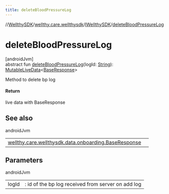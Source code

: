 ```yaml
---
title: deleteBloodPressureLog
---
```

//[WellthySDK](../../../index.html)/[wellthy.care.wellthysdk](../index.html)/[IWellthySDK](index.html)/[deleteBloodPressureLog](delete-blood-pressure-log.html)



# deleteBloodPressureLog



[androidJvm]\
abstract fun [deleteBloodPressureLog](delete-blood-pressure-log.html)(logId: [String](https://kotlinlang.org/api/latest/jvm/stdlib/kotlin/-string/index.html)): [MutableLiveData](https://developer.android.com/reference/kotlin/androidx/lifecycle/MutableLiveData.html)&lt;[BaseResponse](../../wellthy.care.wellthysdk.data.onboarding/-base-response/index.html)&gt;



Method to delete bp log



#### Return



live data with BaseResponse



## See also


androidJvm

| | |
|---|---|
| [wellthy.care.wellthysdk.data.onboarding.BaseResponse](../../wellthy.care.wellthysdk.data.onboarding/-base-response/index.html) |  |



## Parameters


androidJvm

| | |
|---|---|
| logId | : id of the bp log received from server on add log |




